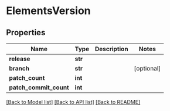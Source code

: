 # ElementsVersion

## Properties

Name | Type | Description | Notes
------------ | ------------- | ------------- | -------------
**release** | **str** |  | 
**branch** | **str** |  | [optional] 
**patch_count** | **int** |  | 
**patch_commit_count** | **int** |  | 

[[Back to Model list]](../#documentation-for-models) [[Back to API list]](../#documentation-for-api-endpoints) [[Back to README]](../)


